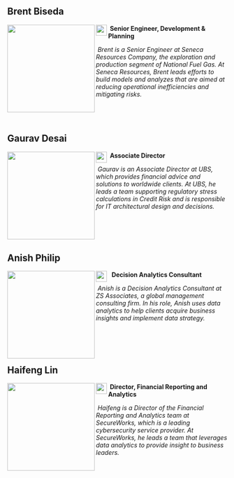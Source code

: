 ## **Brent Biseda** 

<img src="brent_biseda.jpg" width="200" height="200" align="left"/>  

<a href="https://www.linkedin.com/in/brentbiseda/" target="_blank"><img src="linkedin.png" width="25" align="left"/></a> &nbsp;**Senior Engineer, Development & Planning** 

&nbsp;*Brent is a Senior Engineer at Seneca Resources Company, the exploration and production segment of National Fuel Gas. At Seneca Resources, Brent leads efforts to build models and analyzes that are aimed at reducing operational inefficiencies and mitigating risks.*<br><br><br><br>


## **Gaurav Desai** 

<img src="gaurav_desai.jpg" width="200" height="200" align="left"/>  

<a href="https://www.linkedin.com/in/gauravkdesai/" target="_blank"> <img src="linkedin.png" width="25" align="left"/></a> &nbsp;**Associate Director**
 
&nbsp;*Gaurav is an Associate Director at UBS, which provides financial advice and solutions to worldwide clients. At UBS, he leads a team supporting regulatory stress calculations in Credit Risk and is responsible for IT architectural design and decisions.*<br><br><br><br><br>


## **Anish Philip** 

<img src="anish_philip.jpg" width="200" height="200" align="left" />  

<a href="https://www.linkedin.com/in/anish1philip/" target="_blank"> <img src="linkedin.png" width="25" align="left"/></a> &nbsp; **Decision Analytics Consultant** 

&nbsp;*Anish is a Decision Analytics Consultant at ZS Associates, a global management consulting firm. In his role, Anish uses data analytics to help clients acquire business insights and implement data strategy.*<br><br><br><br><br>


## **Haifeng Lin** 

<img src="haifeng_lin.jpg" width="200" height="200" align="left"/>  

<a href="https://www.linkedin.com/in/haifeng-lin/" target="_blank"> <img src="linkedin.png" width="25" align="left"/></a> &nbsp;**Director, Financial Reporting and Analytics**

&nbsp;*Haifeng is a Director of the Financial Reporting and Analytics team at SecureWorks, which is a leading cybersecurity service provider. At SecureWorks, he leads a team that leverages data analytics to provide insight to business leaders.*<br><br>
